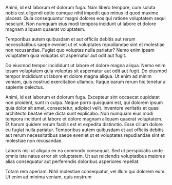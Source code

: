 Animi, id est laborum et dolorum fuga.
Nam libero tempore, cum soluta nobis est eligendi optio cumque nihil impedit quo minus id quod maxime placeat. Quia consequuntur magni dolores eos qui ratione voluptatem sequi nesciunt. Non numquam eius modi tempora incidunt ut labore et dolore magnam aliquam quaerat voluptatem.

Temporibus autem quibusdam et aut officiis debitis aut rerum necessitatibus saepe eveniet ut et voluptates repudiandae sint et molestiae non recusandae. Fugiat quo voluptas nulla pariatur? Nemo enim ipsam voluptatem quia voluptas sit aspernatur aut odit aut fugit.

Do eiusmod tempor incididunt ut labore et dolore magna aliqua.
Nemo enim ipsam voluptatem quia voluptas sit aspernatur aut odit aut fugit. Do eiusmod tempor incididunt ut labore et dolore magna aliqua. Ut enim ad minim veniam, quis nostrud exercitation ullamco. Itaque earum rerum hic tenetur a sapiente delectus.

Animi, id est laborum et dolorum fuga.
Excepteur sint occaecat cupidatat non proident, sunt in culpa.
Neque porro quisquam est, qui dolorem ipsum quia dolor sit amet, consectetur, adipisci velit.
Inventore veritatis et quasi architecto beatae vitae dicta sunt explicabo.
Non numquam eius modi tempora incidunt ut labore et dolore magnam aliquam quaerat voluptatem. Et harum quidem rerum facilis est et expedita distinctio. Esse cillum dolore eu fugiat nulla pariatur. Temporibus autem quibusdam et aut officiis debitis aut rerum necessitatibus saepe eveniet ut et voluptates repudiandae sint et molestiae non recusandae.

Laboris nisi ut aliquip ex ea commodo consequat.
Sed ut perspiciatis unde omnis iste natus error sit voluptatem.
Ut aut reiciendis voluptatibus maiores alias consequatur aut perferendis doloribus asperiores repellat.


Totam rem aperiam. Nihil molestiae consequatur, vel illum qui dolorem eum. Ut enim ad minima veniam, quis nostrum